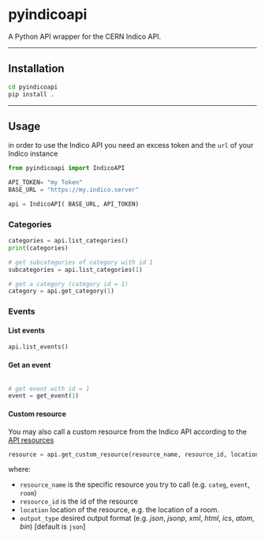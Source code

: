 # pyindicoapi

A Python API wrapper for the CERN Indico API.

---

## Installation

```bash
cd pyindicoapi
pip install .
```

---

## Usage

in order to use the Indico API you need an excess token and the `url` of your Indico instance

```python
from pyindicoapi import IndicoAPI

API_TOKEN= "my Token"
BASE_URL = "https://my.indico.server"

api = IndicoAPI( BASE_URL, API_TOKEN)
```

### Categories

```python
categories = api.list_categories()
print(categories)

# get subcategories of category with id 1
subcategories = api.list_categories(1)

# get a category (category id = 1)
category = api.get_category(1)
```

### Events

#### List events

```python
api.list_events()
```

#### Get an event

```python

# get event with id = 1
event = get_event(1)
```

#### Custom resource

You may also call a custom resource from the Indico API according to the [API resources](https://docs.getindico.io/en/latest/http-api/exporters/)

```python
resource = api.get_custom_resource(resource_name, resource_id, location=None, output_type='json')
```

where:

* `resource_name` is the specific resource you try to call (e.g. `categ`, `event`, `room`)
* `resource_id` is the id of the resource
* `location` location of the resource, e.g. the location of a room.
* `output_type` desired output format (e.g. *json*,  *jsonp*,  *xml*,  *html*,  *ics*,  *atom*, *bin*) [default is `json`]
